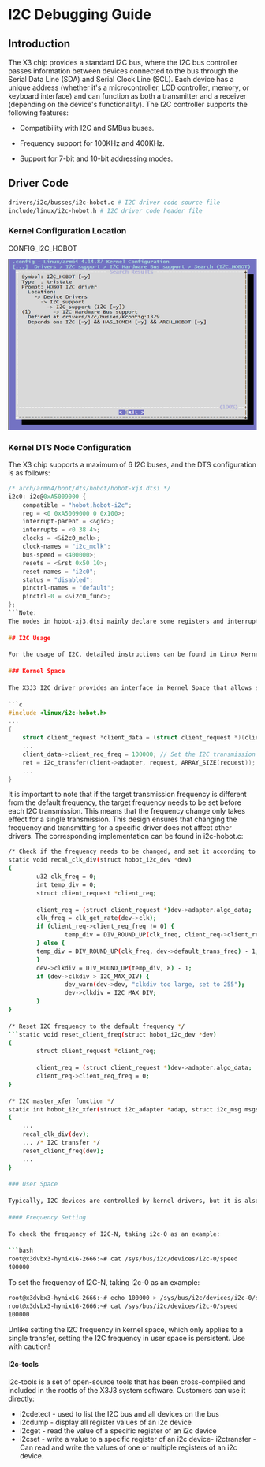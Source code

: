 # I2C Debugging Guide

## Introduction

The X3 chip provides a standard I2C bus, where the I2C bus controller passes information between devices connected to the bus through the Serial Data Line (SDA) and Serial Clock Line (SCL). Each device has a unique address (whether it's a microcontroller, LCD controller, memory, or keyboard interface) and can function as both a transmitter and a receiver (depending on the device's functionality). The I2C controller supports the following features:

-   Compatibility with I2C and SMBus buses.

-   Frequency support for 100KHz and 400KHz.

-   Support for 7-bit and 10-bit addressing modes.

## Driver Code

```bash
drivers/i2c/busses/i2c-hobot.c # I2C driver code source file
include/linux/i2c-hobot.h # I2C driver code header file
```

### Kernel Configuration Location

CONFIG_I2C_HOBOT

![image-20220321230754098](./image/driver_develop_guide/image-20220321230754098.png)

### Kernel DTS Node Configuration

The X3 chip supports a maximum of 6 I2C buses, and the DTS configuration is as follows:

```c
/* arch/arm64/boot/dts/hobot/hobot-xj3.dtsi */
i2c0: i2c@0xA5009000 {
    compatible = "hobot,hobot-i2c";
    reg = <0 0xA5009000 0 0x100>;
    interrupt-parent = <&gic>;
    interrupts = <0 38 4>;
    clocks = <&i2c0_mclk>;
    clock-names = "i2c_mclk";
    bus-speed = <400000>;
    resets = <&rst 0x50 10>;
    reset-names = "i2c0";
    status = "disabled";
    pinctrl-names = "default";
    pinctrl-0 = <&i2c0_func>;
};
```Note: 
The nodes in hobot-xj3.dtsi mainly declare some registers and interrupts resources, which are common features of the soc and are not specific to a particular circuit board. In general, they do not need to be modified.

## I2C Usage

For the usage of I2C, detailed instructions can be found in Linux Kernel's Documentation/i2c directory. This document mainly lists the special parts of the X3J3 I2C driver interface.

### Kernel Space

The X3J3 I2C driver provides an interface in Kernel Space that allows setting the I2C transmission frequency. Here is an example of usage:

```c
#include <linux/i2c-hobot.h>
...
{
    struct client_request *client_data = (struct client_request *)(client->adapter->algo_data);
    ...
    client_data->client_req_freq = 100000; // Set the I2C transmission frequency to 100k
    ret = i2c_transfer(client->adapter, request, ARRAY_SIZE(request));
    ...
}
```

It is important to note that if the target transmission frequency is different from the default frequency, the target frequency needs to be set before each I2C transmission. This means that the frequency change only takes effect for a single transmission. This design ensures that changing the frequency and transmitting for a specific driver does not affect other drivers. The corresponding implementation can be found in i2c-hobot.c:

```bash
/* Check if the frequency needs to be changed, and set it according to the target frequency */
static void recal_clk_div(struct hobot_i2c_dev *dev)
{
        u32 clk_freq = 0;
        int temp_div = 0;
        struct client_request *client_req;

        client_req = (struct client_request *)dev->adapter.algo_data;
        clk_freq = clk_get_rate(dev->clk);
        if (client_req->client_req_freq != 0) {
                temp_div = DIV_ROUND_UP(clk_freq, client_req->client_req_freq) - 1;
        } else {
        temp_div = DIV_ROUND_UP(clk_freq, dev->default_trans_freq) - 1;
        }
        dev->clkdiv = DIV_ROUND_UP(temp_div, 8) - 1;
        if (dev->clkdiv > I2C_MAX_DIV) {
                dev_warn(dev->dev, "clkdiv too large, set to 255");
                dev->clkdiv = I2C_MAX_DIV;
        }
}

/* Reset I2C frequency to the default frequency */
```static void reset_client_freq(struct hobot_i2c_dev *dev)
{
        struct client_request *client_req;

        client_req = (struct client_request *)dev->adapter.algo_data;
        client_req->client_req_freq = 0;
}

/* I2C master_xfer function */
static int hobot_i2c_xfer(struct i2c_adapter *adap, struct i2c_msg msgs[], int num)
{
    ...
    recal_clk_div(dev);
    ... /* I2C transfer */
    reset_client_freq(dev);
    ...
}

### User Space

Typically, I2C devices are controlled by kernel drivers, but it is also possible to access all devices on the bus from user space using the /dev/i2c-%d interface. Detailed information can be found in the Documentation/i2c/dev-interface document in the kernel.

#### Frequency Setting

To check the frequency of I2C-N, taking i2c-0 as an example:

```bash
root@x3dvbx3-hynix1G-2666:~# cat /sys/bus/i2c/devices/i2c-0/speed
400000
```

To set the frequency of I2C-N, taking i2c-0 as an example:

```bash
root@x3dvbx3-hynix1G-2666:~# echo 100000 > /sys/bus/i2c/devices/i2c-0/speed
root@x3dvbx3-hynix1G-2666:~# cat /sys/bus/i2c/devices/i2c-0/speed
100000
```

Unlike setting the I2C frequency in kernel space, which only applies to a single transfer, setting the I2C frequency in user space is persistent. Use with caution!

#### I2c-tools

i2c-tools is a set of open-source tools that has been cross-compiled and included in the rootfs of the X3J3 system software. Customers can use it directly:

-   i2cdetect - used to list the I2C bus and all devices on the bus
-   i2cdump - display all register values of an i2c device
-   i2cget - read the value of a specific register of an i2c device
-   i2cset - write a value to a specific register of an i2c device- i2ctransfer - Can read and write the values of one or multiple registers of an i2c device.